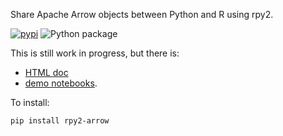 Share Apache Arrow objects between Python and R using rpy2.

[![pypi](https://img.shields.io/pypi/v/rpy2-arrow.svg?style=flat-square)](https://pypi.python.org/pypi/rpy2-arrow)
![Python package](https://github.com/rpy2/rpy2-arrow/workflows/Python%20package/badge.svg)

This is still work in progress, but there is:

- [HTML doc](https://rpy2.github.io/rpy2-arrow/version/main/html/)
- [demo notebooks](doc/notebooks/).

To install:

```bash
pip install rpy2-arrow
```
